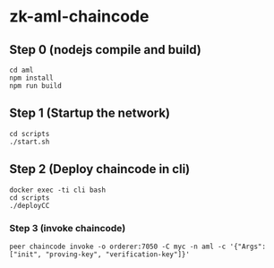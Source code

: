# zk-aml-chaincode

## Step 0 (nodejs compile and build)
```shell
cd aml
npm install
npm run build
```

## Step 1 (Startup the network)
```shell
cd scripts
./start.sh
```

## Step 2 (Deploy chaincode in cli)

```shell
docker exec -ti cli bash
cd scripts
./deployCC
```


### Step 3 (invoke chaincode)

```shell
peer chaincode invoke -o orderer:7050 -C myc -n aml -c '{"Args":["init", "proving-key", "verification-key"]}'
```
